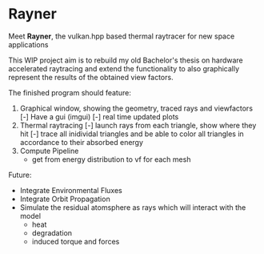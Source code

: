 # Rayner

Meet **Rayner**, the vulkan.hpp based thermal raytracer for new space applications

This WIP project aim is to rebuild my old Bachelor's thesis on hardware accelerated raytracing and extend the functionality to also graphically represent the results of the obtained view factors.

The finished program should feature:

1. Graphical window, showing the geometry, traced rays and viewfactors
    [-] Have a gui (imgui)
    [-] real time updated plots
2. Thermal raytracing
    [-] launch rays from each triangle, show where they hit
    [-] trace all inidividal triangles and be able to color all triangles in accordance to their absorbed energy
3. Compute Pipeline
    - get from energy distribution to vf for each mesh

Future:

- Integrate Environmental Fluxes
- Integrate Orbit Propagation
- Simulate the residual atomsphere as rays which will interact with the model
  - heat
  - degradation
  - induced torque and forces
